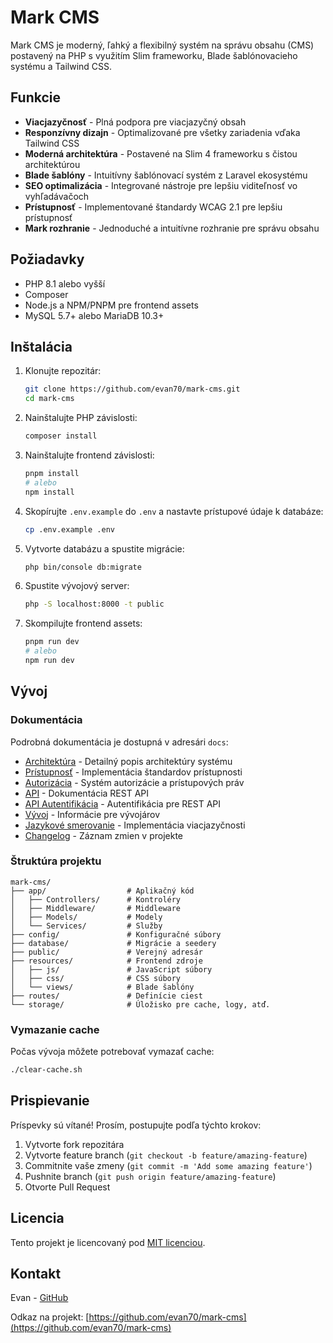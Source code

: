 # Mark CMS

Mark CMS je moderný, ľahký a flexibilný systém na správu obsahu (CMS) postavený na PHP s využitím Slim frameworku, Blade šablónovacieho systému a Tailwind CSS.

## Funkcie

- **Viacjazyčnosť** - Plná podpora pre viacjazyčný obsah
- **Responzívny dizajn** - Optimalizované pre všetky zariadenia vďaka Tailwind CSS
- **Moderná architektúra** - Postavené na Slim 4 frameworku s čistou architektúrou
- **Blade šablóny** - Intuitívny šablónovací systém z Laravel ekosystému
- **SEO optimalizácia** - Integrované nástroje pre lepšiu viditeľnosť vo vyhľadávačoch
- **Prístupnosť** - Implementované štandardy WCAG 2.1 pre lepšiu prístupnosť
- **Mark rozhranie** - Jednoduché a intuitívne rozhranie pre správu obsahu

## Požiadavky

- PHP 8.1 alebo vyšší
- Composer
- Node.js a NPM/PNPM pre frontend assets
- MySQL 5.7+ alebo MariaDB 10.3+

## Inštalácia

1. Klonujte repozitár:
   ```bash
   git clone https://github.com/evan70/mark-cms.git
   cd mark-cms
   ```

2. Nainštalujte PHP závislosti:
   ```bash
   composer install
   ```

3. Nainštalujte frontend závislosti:
   ```bash
   pnpm install
   # alebo
   npm install
   ```

4. Skopírujte `.env.example` do `.env` a nastavte prístupové údaje k databáze:
   ```bash
   cp .env.example .env
   ```

5. Vytvorte databázu a spustite migrácie:
   ```bash
   php bin/console db:migrate
   ```

6. Spustite vývojový server:
   ```bash
   php -S localhost:8000 -t public
   ```

7. Skompilujte frontend assets:
   ```bash
   pnpm run dev
   # alebo
   npm run dev
   ```

## Vývoj

### Dokumentácia

Podrobná dokumentácia je dostupná v adresári `docs`:

- [Architektúra](docs/ARCHITECTURE.md) - Detailný popis architektúry systému
- [Prístupnosť](docs/ACCESSIBILITY.md) - Implementácia štandardov prístupnosti
- [Autorizácia](docs/AUTHORIZATION.md) - Systém autorizácie a prístupových práv
- [API](docs/API.md) - Dokumentácia REST API
- [API Autentifikácia](docs/API_AUTHENTICATION.md) - Autentifikácia pre REST API
- [Vývoj](docs/DEVELOPMENT.md) - Informácie pre vývojárov
- [Jazykové smerovanie](docs/LANGUAGE_ROUTING.md) - Implementácia viacjazyčnosti
- [Changelog](CHANGELOG.md) - Záznam zmien v projekte

### Štruktúra projektu

```
mark-cms/
├── app/                  # Aplikačný kód
│   ├── Controllers/      # Kontroléry
│   ├── Middleware/       # Middleware
│   ├── Models/           # Modely
│   └── Services/         # Služby
├── config/               # Konfiguračné súbory
├── database/             # Migrácie a seedery
├── public/               # Verejný adresár
├── resources/            # Frontend zdroje
│   ├── js/               # JavaScript súbory
│   ├── css/              # CSS súbory
│   └── views/            # Blade šablóny
├── routes/               # Definície ciest
└── storage/              # Úložisko pre cache, logy, atď.
```

### Vymazanie cache

Počas vývoja môžete potrebovať vymazať cache:

```bash
./clear-cache.sh
```

## Prispievanie

Príspevky sú vítané! Prosím, postupujte podľa týchto krokov:

1. Vytvorte fork repozitára
2. Vytvorte feature branch (`git checkout -b feature/amazing-feature`)
3. Commitnite vaše zmeny (`git commit -m 'Add some amazing feature'`)
4. Pushnite branch (`git push origin feature/amazing-feature`)
5. Otvorte Pull Request

## Licencia

Tento projekt je licencovaný pod [MIT licenciou](LICENSE).

## Kontakt

Evan - [GitHub](https://github.com/evan70)

Odkaz na projekt: [https://github.com/evan70/mark-cms](https://github.com/evan70/mark-cms)
